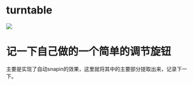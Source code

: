 # turntable


![  ](http://upload-images.jianshu.io/upload_images/951898-486d2b9c99b49e01.gif?imageMogr2/auto-orient/strip)

# 记一下自己做的一个简单的调节旋钮
主要是实现了自动snapin的效果，这里就将其中的主要部分提取出来，记录下一下。
